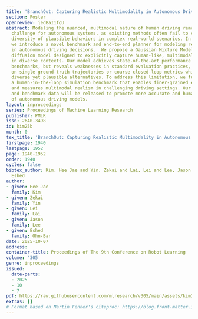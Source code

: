 ```yaml
---
title: 'BranchOut: Capturing Realistic Multimodality in Autonomous Driving Decisions'
section: Poster
openreview: jedBaI1fgU
abstract: Modeling the nuanced, multimodal nature of human driving remains a core
  challenge for autonomous systems, as existing methods often fail to capture the
  diversity of plausible behaviors in complex real-world scenarios. In this work,
  we introduce a novel benchmark and end-to-end planner for modeling realistic multimodality
  in autonomous driving decisions.  We propose a Gaussian Mixture Model (GMM)-based
  diffusion model designed to explicitly capture human-like, multimodal driving decisions
  in diverse contexts. Our model achieves state-of-the-art performance on current
  benchmarks, but reveals weaknesses in standard evaluation practices, which rely
  on single ground-truth trajectories or coarse closed-loop metrics while often penalizing
  diverse yet plausible alternatives. To address this limitation, we further develop
  a human-in-the-loop simulation benchmark that enables finer-grained evaluations
  and measures multimodal realism in challenging driving settings. Our code, models,
  and benchmark data will be released to promote more accurate and human-aware evaluation
  of autonomous driving models.
layout: inproceedings
series: Proceedings of Machine Learning Research
publisher: PMLR
issn: 2640-3498
id: kim25b
month: 0
tex_title: 'BranchOut: Capturing Realistic Multimodality in Autonomous Driving Decisions'
firstpage: 1940
lastpage: 1952
page: 1940-1952
order: 1940
cycles: false
bibtex_author: Kim, Hee Jae and Yin, Zekai and Lai, Lei and Lee, Jason and Ohn-Bar,
  Eshed
author:
- given: Hee Jae
  family: Kim
- given: Zekai
  family: Yin
- given: Lei
  family: Lai
- given: Jason
  family: Lee
- given: Eshed
  family: Ohn-Bar
date: 2025-10-07
address:
container-title: Proceedings of The 9th Conference on Robot Learning
volume: '305'
genre: inproceedings
issued:
  date-parts:
  - 2025
  - 10
  - 7
pdf: https://raw.githubusercontent.com/mlresearch/v305/main/assets/kim25b/kim25b.pdf
extras: []
# Format based on Martin Fenner's citeproc: https://blog.front-matter.io/posts/citeproc-yaml-for-bibliographies/
---
```

